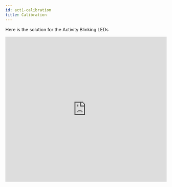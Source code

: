 ```yaml
---
id: act1-calibration
title: Calibration
---
```


Here is the solution for the Activity Blinking LEDs

<iframe width="100%" height="453" src="https://www.tinkercad.com/embed/8S3Q2eiXb6h?editbtn=1" frameborder="0" marginwidth="0" marginheight="0" scrolling="no"></iframe>
